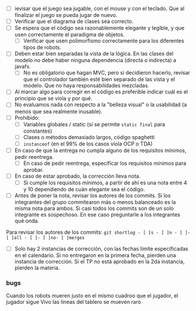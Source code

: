 
- [ ]   ievisar que el juego sea jugable, con el mouse y con el teclado. Que al finalizar el juego se pueda jugar de nuevo.
- [ ] Verificar que el diagrama de clases sea correcto.
- [ ] Se espera que el código sea razonablemente elegante y legible, y que usen correctamente el paradigma de objetos.
    - [ ] Verificar que usen polimorfismo correctamente para los diferentes tipos de robots.
- [ ] Deben estar bien separadas la vista de la lógica. En las clases del modelo no debe haber ninguna dependencia (directa o indirecta) a javafx.
    - [ ] No es obligatorio que hagan MVC, pero si decidieron hacerlo, revisar que el controlador también esté bien separado de las vista y el modelo. Que no haya responsabilidades mezcladas.
- [ ] Al marcar algo para corregir en el código es preferible indicar cuál es el principio que se viola y por qué.
- [ ] No evaluamos nada con respecto a la "belleza visual" o la usabilidad (a menos que sea realmente inusable).
- [ ] Prohibido:
    - [ ] Variables globales / static (sí se permite `static final` para constantes)
    - [ ] Clases o métodos demasiado largos, código spaghetti
    - [ ] `instanceof` (en el 99% de los casos viola OCP o TDA)
- [ ] En caso de que la entrega no cumpla alguno de los requisitos mínimos, pedir reentrega.
    - [ ] En caso de pedir reentrega, especificar los requisitos mínimos para aprobar.
- [ ] En caso de estar aprobado, la corrección lleva nota.
    - [ ] Si cumple los requisitos mínimos, a partir de ahí es una nota entre 4 y 10 dependiendo de cuán elegante sea el código.
- [ ] Antes de poner la nota, revisar los autores de los commits. Si los integrantes del grupo commitearon más o menos balanceado es la misma nota para ambos. Si casi todos los commits son de un solo integrante es sospechoso. En ese caso preguntarle a los integrantes qué onda.

Para revisar los autores de los commits: `git shortlog - [ ]s - [ ]n - [ ]- [ ]all - [ ]- [ ]no- [ ]merges`  

- [ ] Solo hay 2 instancias de corrección, con las fechas límite especificadas en el calendario. Si no entregaron en la primera fecha, pierden una instancia de corrección. Si el TP no está aprobado en la 2da instancia, pierden la materia.



### bugs
Cuando los robots mueren justo en el mismo cuadroo que el jugador, el jugador sigue Vivo
las lineas del tablero se mueven raro